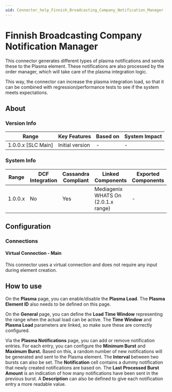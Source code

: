 ```yaml
---
uid: Connector_help_Finnish_Broadcasting_Company_Notification_Manager
---
```


# Finnish Broadcasting Company Notification Manager

This connector generates different types of plasma notifications and sends these to the Plasma element. These notifications are also processed by the order manager, which will take care of the plasma integration logic.

This way, the connector can increase the plasma integration load, so that it can be combined with regression/performance tests to see if the system meets expectations.

## About

### Version Info

| Range                | Key Features     | Based on     | System Impact     |
|----------------------|------------------|--------------|-------------------|
| 1.0.0.x \[SLC Main\] | Initial version  | \-           | \-                |

### System Info

| **Range** | **DCF Integration** | **Cassandra Compliant** | **Linked Components**               | **Exported Components** |
|-----------|---------------------|-------------------------|-------------------------------------|-------------------------|
| 1.0.0.x   | No                  | Yes                     | Mediagenix WHATS On (2.0.1.x range) | \-                      |

## Configuration

### Connections

#### Virtual Connection - Main

This connector uses a virtual connection and does not require any input during element creation.

## How to use

On the **Plasma** page, you can enable/disable the **Plasma Load**. The **Plasma Element ID** also needs to be defined on this page.

On the **General** page, you can define the **Load Time Window** representing the range when the actual load can be active. The **Time Window** and **Plasma Load** parameters are linked, so make sure these are correctly configured.

Via the **Plasma Notifications** page, you can add or remove notification entries. For each entry, you can configure the **Minimum Burst** and **Maximum Burst.** Based on this, a random number of new notifications will be generated and sent to the Plasma element. The **Interval** between two bursts can also be set. The **Notification** cell contains a dummy notification that newly created notifications are based on. The **Last Processed Burst Amount** is an indication of how many notifications have been sent in the previous burst. A **Description** can also be defined to give each notification entry a more readable value.
